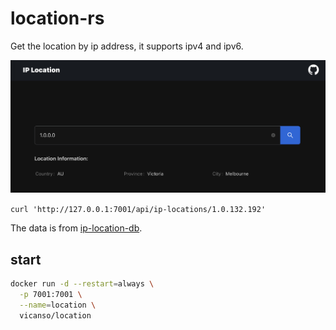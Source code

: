 # location-rs

Get the location by ip address, it supports ipv4 and ipv6.

![](./assets/ip-location.png)

`curl 'http://127.0.0.1:7001/api/ip-locations/1.0.132.192'`


The data is from [ip-location-db](https://github.com/sapics/ip-location-db).
## start

```bash
docker run -d --restart=always \
  -p 7001:7001 \
  --name=location \
  vicanso/location
```

